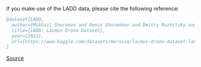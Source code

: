 If you make use of the LADD data, please cite the following reference:

``` bibtex 
@dataset{LADD,
  author={Mikhail Shuranov and Denis Shurenkov and Dmitry Ruzhitsky and Victoria Martynova and Ekaterina Bykova and Georgy Perevozchikov},
  title={LADD: Lacmus Drone Dataset},
  year={2023},
  url={https://www.kaggle.com/datasets/mersico/lacmus-drone-dataset-ladd-v40}
}
```

[Source](https://www.kaggle.com/datasets/mersico/lacmus-drone-dataset-ladd-v40)
